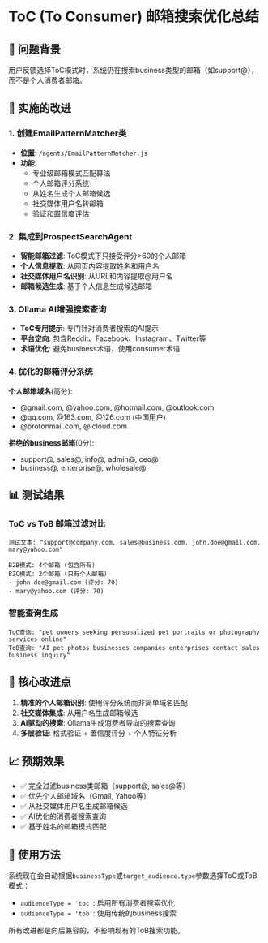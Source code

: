 # ToC (To Consumer) 邮箱搜索优化总结

## 🎯 问题背景
用户反馈选择ToC模式时，系统仍在搜索business类型的邮箱（如support@），而不是个人消费者邮箱。

## 🔧 实施的改进

### 1. 创建EmailPatternMatcher类
- **位置**: `/agents/EmailPatternMatcher.js`
- **功能**: 
  - 专业级邮箱模式匹配算法
  - 个人邮箱评分系统
  - 从姓名生成个人邮箱候选
  - 社交媒体用户名转邮箱
  - 验证和置信度评估

### 2. 集成到ProspectSearchAgent
- **智能邮箱过滤**: ToC模式下只接受评分>60的个人邮箱
- **个人信息提取**: 从网页内容提取姓名和用户名
- **社交媒体用户名识别**: 从URL和内容提取@用户名
- **邮箱候选生成**: 基于个人信息生成候选邮箱

### 3. Ollama AI增强搜索查询
- **ToC专用提示**: 专门针对消费者搜索的AI提示
- **平台定向**: 包含Reddit、Facebook、Instagram、Twitter等
- **术语优化**: 避免business术语，使用consumer术语

### 4. 优化的邮箱评分系统
**个人邮箱域名**(高分):
- @gmail.com, @yahoo.com, @hotmail.com, @outlook.com
- @qq.com, @163.com, @126.com (中国用户)
- @protonmail.com, @icloud.com

**拒绝的business邮箱**(0分):
- support@, sales@, info@, admin@, ceo@
- business@, enterprise@, wholesale@

## 📊 测试结果

### ToC vs ToB 邮箱过滤对比
```
测试文本: "support@company.com, sales@business.com, john.doe@gmail.com, mary@yahoo.com"

B2B模式: 4个邮箱 (包含所有)
B2C模式: 2个邮箱 (只有个人邮箱)
- john.doe@gmail.com (评分: 70)
- mary@yahoo.com (评分: 70)
```

### 智能查询生成
```
ToC查询: "pet owners seeking personalized pet portraits or photography services online"
ToB查询: "AI pet photos businesses companies enterprises contact sales business inquiry"
```

## 🚀 核心改进点

1. **精准的个人邮箱识别**: 使用评分系统而非简单域名匹配
2. **社交媒体集成**: 从用户名生成邮箱候选
3. **AI驱动的搜索**: Ollama生成消费者导向的搜索查询
4. **多层验证**: 格式验证 + 置信度评分 + 个人特征分析

## 📈 预期效果

- ✅ 完全过滤business类邮箱（support@, sales@等）
- ✅ 优先个人邮箱域名（Gmail, Yahoo等）
- ✅ 从社交媒体用户名生成邮箱候选
- ✅ AI优化的消费者搜索查询
- ✅ 基于姓名的邮箱模式匹配

## 🔄 使用方法
系统现在会自动根据`businessType`或`target_audience.type`参数选择ToC或ToB模式：
- `audienceType = 'toc'`: 启用所有消费者搜索优化
- `audienceType = 'tob'`: 使用传统的business搜索

所有改进都是向后兼容的，不影响现有的ToB搜索功能。